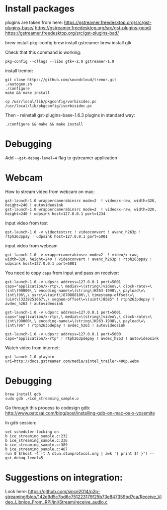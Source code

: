 # Install packages

plugins are taken from here:
https://gstreamer.freedesktop.org/src/gst-plugins-base/
https://gstreamer.freedesktop.org/src/gst-plugins-good/
https://gstreamer.freedesktop.org/src/gst-plugins-bad/


brew install pkg-config
brew install gstreamer
brew install gtk

Check that this command is working:
```
pkg-config --cflags --libs gtk+-2.0 gstreamer-1.0
```

install tremor:

```
git clone https://github.com/soundcloud/tremor.git
./autogen.sh
./configure
make && make install
```

```
cp /usr/local/lib/pkgconfig/vorbisidec.pc /usr/local/lib/pkgconfig/ivorbisidec.pc
```

Then - reinstall gst-plugins-base-1.6.3 plugins in standard way:
```
./configure && make && make install
```
# Debugging

Add `--gst-debug-level=4` flag to gstreamer application

# Webcam

How to stream video from webcam on mac:
```
gst-launch-1.0 wrappercamerabinsrc mode=2  ! video/x-raw, width=320, height=240 ! autovideosink
gst-launch-1.0 wrappercamerabinsrc mode=2  ! video/x-raw, width=320, height=240 ! udpsink host=127.0.0.1 port=1234
```

input video from test
```
gst-launch-1.0 -v videotestsrc ! videoconvert ! avenc_h263p ! rtph263ppay ! udpsink host=127.0.0.1 port=5001
```

input video from webcam
```
gst-launch-1.0 -v wrappercamerabinsrc mode=2  ! video/x-raw, width=320, height=240 ! videoconvert ! avenc_h263p ! rtph263ppay ! udpsink host=127.0.0.1 port=5001
```

You need to copy `caps` from input and pass on receiver:

```
gst-launch-1.0 -v udpsrc address=127.0.0.1 port=5001 caps="application/x-rtp\,\ media\=\(string\)video\,\ clock-rate\=\(int\)90000\,\ encoding-name\=\(string\)H263-1998\,\ payload\=\(int\)96\,\ ssrc\=\(uint\)870888106\,\ timestamp-offset\=\(uint\)3238251667\,\ seqnum-offset\=\(uint\)8585" ! rtph263pdepay ! avdec_h263 ! autovideosink

gst-launch-1.0 -v udpsrc address=127.0.0.1 port=5001 caps="application/x-rtp\,\ media\=\(string\)video\,\ clock-rate\=\(int\)90000\,\ encoding-name\=\(string\)H263-1998\,\ payload\=\(int\)96" ! rtph263pdepay ! avdec_h263 ! autovideosink

gst-launch-1.0 -v udpsrc address=127.0.0.1 port=5000 caps="application/x-rtp" ! rtph263pdepay ! avdec_h263 ! autovideosink
```


Watch video from internet:
```
gst-launch-1.0 playbin uri=http://docs.gstreamer.com/media/sintel_trailer-480p.webm
```

# Debugging

```
brew install gdb
sudo gdb ./ice_streaming_sample.o
```
Go through this process to codesign gdb:
http://www.patosai.com/blog/post/installing-gdb-on-mac-os-x-yosemite

In gdb session:
```
set scheduler-locking on
b ice_streaming_sample.c:232
b ice_streaming_sample.c:336
b ice_streaming_sample.c:389
b ice_streaming_sample.c:407
run 0 $(host -4 -t A stun.stunprotocol.org | awk '{ print $4 }') --gst-debug-level=5
```

# Suggestions on integration:

Look here:
https://github.com/since2014/p2p-streaming/blob/142e9d5c7bd6c751223179f25b73e847359bd7ca/Receive_Video_Libnice_From_RPI/jni/Stream/receive_audio.c
